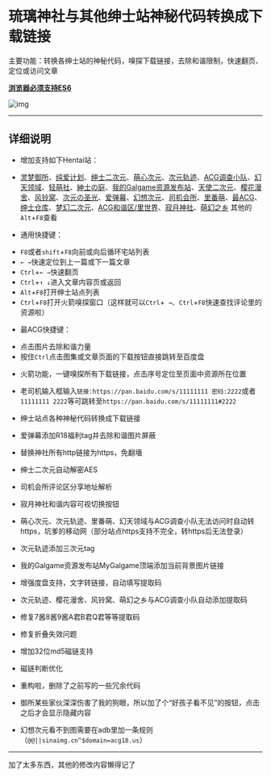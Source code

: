 琉璃神社与其他绅士站神秘代码转换成下载链接
==========================
主要功能：转换各绅士站的神秘代码，嗅探下载链接，去除和谐限制，快速翻页、定位或访问文章

[**浏览器必须支持ES6**](https://www.hacg.fi/wp/)

![img](https://sleazyfork.org/system/screenshots/screenshots/000/005/554/original/GIF.gif)

---
详细说明
---
+ 增加支持如下Hentai站：
 - [灵梦御所](https://blog.reimu.net/ "porn 8")、[纯爱计划](https://sexacg.com/ "挊")、[绅士二次元](https://www.acg.tf/ "上车")、[萌心次元](https://www.moxacg.com/ "1024")、[次元轨迹](https://www.acggj.com/ "拤")、[ACG调查小队](https://acg12.com/ "老司机")、[幻天领域](https://www.acgnz.cc/)、[轻萌社](http://nacg.me/ "撸")、[紳士の庭](https://gmgard.com/ "传说")、[我的Galgame资源发布站](https://www.mygalgame.com/)、[天使二次元](https://www.tianshit.com/)、[樱花漫舍](https://www.oomoe.moe/)、[风铃窝](http://www.kaze5.com/)、[次元の圣光](http://www.acglover.top/)、[爱弹幕](http://www.idanmu.co/)、[幻想次元](https://acg18.us/)、[司机会所](http://www.sijihuisuo.club/)、[里番萌](https://lifanmoe.com/)、[最ACG](http://zuiacg.com/)、[绅士仓库](http://www.galacg.me/)、[梦幻二次元](http://www.mhecy.com/)、[ACG和谐区/里世界](http://acgzone.org/)、[寂月神社](https://acgmoon.org/)、[萌幻之乡](https://www.moe-acg.cc/)
 其他的`Alt`+`F8`查看

+ 通用快捷键：
 - `F8`或者`shift`+`F8`向前或向后循环宅站列表
 - `← →`快速定位到上一篇或下一篇文章
 - `Ctrl`+`← →`快速翻页
 - `Ctrl`+`↑ ↓`进入文章内容页或返回
 - `Alt`+`F8`打开绅士站点列表
 - `Ctrl`+`F8`打开火箭嗅探窗口（这样就可以`Ctrl`+` →`、`Ctrl`+`F8`快速查找评论里的资源啦）

+ 最ACG快捷键：
 - 点击图片去除和谐力量
 - 按住`Ctrl`点击图集或文章页面的下载按钮直接跳转至百度盘

+ 火箭功能，一键嗅探所有下载链接，点击序号定位至页面中资源所在位置

+ 老司机输入框输入`链接:https://pan.baidu.com/s/11111111 密码:2222`或者`11111111 2222`等可跳转至`https://pan.baidu.com/s/11111111#2222`

+ 绅士站点各种神秘代码转换成下载链接

+ 爱弹幕添加R18福利tag并去除和谐图片屏蔽

+ 替换神社所有http链接为https，免翻墻

+ 绅士二次元自动解密AES

+ 司机会所评论区分享地址解析

+ 寂月神社和谐内容可视切换按钮

+ 萌心次元、次元轨迹、里番萌、幻天领域与ACG调查小队无法访问时自动转https，坑爹的移动网（部分站点https支持不完全，转https后无法登录）

+ 次元轨迹添加三次元tag

+ 我的Galgame资源发布站MyGalgame顶端添加当前背景图片链接

+ 增强度盘支持，文字转链接，自动填写提取码

+ 次元轨迹、樱花漫舍、风铃窝、萌幻之乡与ACG调查小队自动添加提取码

+ 修复7酱8酱9酱A君B君Q君等等提取码

+ 修复折叠失效问题

+ 增加32位md5磁链支持

+ 磁链判断优化

+ 重构啦，删除了之前写的一些冗余代码

+ 御所某些家伙深深伤害了我的狗眼，所以加了个“好孩子看不见”的按钮，点击之后才会显示隐藏内容

+ 幻想次元看不到图需要在adb里加一条规则（`@@||sinaimg.cn^$domain=acg18.us`）

---
加了太多东西，其他的修改内容懒得记了